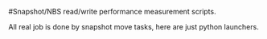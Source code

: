 #Snapshot/NBS read/write performance measurement scripts.

All real job is done by snapshot move tasks, here are just python launchers.
